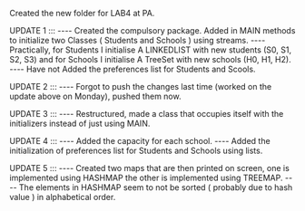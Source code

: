 Created the new folder for LAB4 at PA.

UPDATE 1 ::: 
---- Created the compulsory package. Added in MAIN methods to initialize two Classes ( Students and Schools ) using streams.
---- Practically, for Students I initialise A LINKEDLIST with new students (S0, S1, S2, S3) and for Schools I initialise A TreeSet with new schools (H0, H1, H2).
---- Have not Added the preferences list for Students and Scools.

UPDATE 2 ::: 
---- Forgot to push the changes last time (worked on the update above on Monday), pushed them now.

UPDATE 3 :::
---- Restructured, made a class that occupies itself with the initializers instead of just using MAIN.

UPDATE 4 :::
---- Added the capacity for each school.
---- Added the initialization of preferences list for Students and Schools using lists.

UPDATE 5 :::
---- Created two maps that are then printed on screen, one is implemented using HASHMAP the other is implemented using TREEMAP.
---- The elements in HASHMAP seem to not be sorted ( probably due to hash value ) in alphabetical order.
